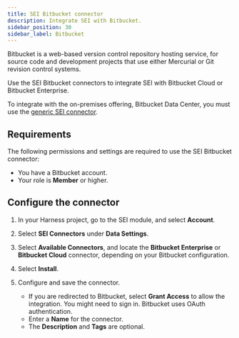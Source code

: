 ```yaml
---
title: SEI Bitbucket connector
description: Integrate SEI with Bitbucket.
sidebar_position: 30
sidebar_label: Bitbucket
---
```


Bitbucket is a web-based version control repository hosting service, for source code and development projects that use either Mercurial or Git revision control systems.

Use the SEI Bitbucket connectors to integrate SEI with Bitbucket Cloud or Bitbucket Enterprise.

To integrate with the on-premises offering, Bitbucket Data Center, you must use the [generic SEI connector](./sei-connector-generic.md).

## Requirements

The following permissions and settings are required to use the SEI Bitbucket connector:

* You have a Bitbucket account.
* Your role is **Member** or higher.

## Configure the connector

1. In your Harness project, go to the SEI module, and select **Account**.
2. Select **SEI Connectors** under **Data Settings**.
3. Select **Available Connectors**, and locate the **Bitbucket Enterprise** or **Bitbucket Cloud** connector, depending on your Bitbucket configuration.
4. Select **Install**.
5. Configure and save the connector.

   * If you are redirected to Bitbucket, select **Grant Access** to allow the integration. You might need to sign in. Bitbucket uses OAuth authentication.
   * Enter a **Name** for the connector.
   * The **Description** and **Tags** are optional.
